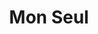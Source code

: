 --- 
title: "Mon Seul"
publishdate: "2019-4-5T16:48:46+02:00"
src: "https://365manga.net/manga/mon-seul"
image: "https://data.365manga.net/images/thumbnails/24282-mon-seul.jpg"
description: "After their parents divorced, mother remarried, and father runaway, the remaining two members of Ikeuchi family -- college student Masaki and his younger sister, elementary schooler Minami -- along with Masaki's roommate and best friend Kanda, barely support themselves under the same roof. While the difficult yet happy life seemed to continue forever, all hell broke loose when Masaki one day returned home from his part-time job earlier than Minami…"
---